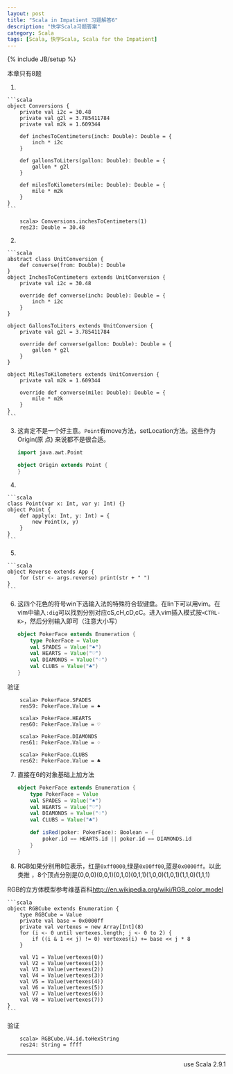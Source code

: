 ```yaml
---
layout: post
title: "Scala in Impatient 习题解答6"
description: "快学Scala习题答案"
category: Scala
tags: [Scala, 快学Scala, Scala for the Impatient]
---
```

{% include JB/setup %}

本章只有8题

1. 

    ```scala
    object Conversions {
        private val i2c = 30.48
        private val g2l = 3.785411784
        private val m2k = 1.609344

        def inchesToCentimeters(inch: Double): Double = {
            inch * i2c 
        }

        def gallonsToLiters(gallon: Double): Double = {
            gallon * g2l
        }

        def milesToKilometers(mile: Double): Double = {
            mile * m2k
        }
    }
    ```

        scala> Conversions.inchesToCentimeters(1)
        res23: Double = 30.48

2. 

    ```scala
    abstract class UnitConversion {
        def converse(from: Double): Double
    }
    object InchesToCentimeters extends UnitConversion {
        private val i2c = 30.48

        override def converse(inch: Double): Double = {
            inch * i2c 
        }
    }

    object GallonsToLiters extends UnitConversion {
        private val g2l = 3.785411784

        override def converse(gallon: Double): Double = {
            gallon * g2l
        }
    }

    object MilesToKilometers extends UnitConversion {
        private val m2k = 1.609344

        override def converse(mile: Double): Double = {
            mile * m2k
        }
    }
    ```

3. 这肯定不是一个好主意。`Point`有move方法，setLocation方法。这些作为Origin(原
    点) 来说都不是很合适。

    ```scala
    import java.awt.Point

    object Origin extends Point {
    }
    ```


4. 

    ```scala
    class Point(var x: Int, var y: Int) {}
    object Point {
        def apply(x: Int, y: Int) = {
            new Point(x, y)
        }
    }
    ```

5. 

    ```scala
    object Reverse extends App {
        for (str <- args.reverse) print(str + " ")
    }
    ```

6. 这四个花色的符号win下选输入法的特殊符合软键盘。在lin下可以用vim。在vim中输入`:dig`可以找到分别对应cS,cH,cD,cC。进入vim插入模式按`<CTRL-K>`，然后分别输入即可（注意大小写）

    ```scala
    object PokerFace extends Enumeration {
        type PokerFace = Value
        val SPADES = Value("♠")
        val HEARTS = Value("♡")
        val DIAMONDS = Value("♢")
        val CLUBS = Value("♣")
    }
    ```

  验证

        scala> PokerFace.SPADES
        res59: PokerFace.Value = ♠

        scala> PokerFace.HEARTS
        res60: PokerFace.Value = ♡

        scala> PokerFace.DIAMONDS
        res61: PokerFace.Value = ♢

        scala> PokerFace.CLUBS
        res62: PokerFace.Value = ♣

7. 直接在6的对象基础上加方法

    ```scala
    object PokerFace extends Enumeration {
        type PokerFace = Value
        val SPADES = Value("♠")
        val HEARTS = Value("♡")
        val DIAMONDS = Value("♢")
        val CLUBS = Value("♣")

        def isRed(poker: PokerFace): Boolean = {
            poker.id == HEARTS.id || poker.id == DIAMONDS.id
        }
    }
    ```

8. RGB如果分别用8位表示，红是`0xff0000`,绿是`0x00ff00`,蓝是`0x0000ff`。以此类推
  ，8个顶点分别是(0,0,0)(0,0,1)(0,1,0)(0,1,1)(1,0,0)(1,0,1)(1,1,0)(1,1,1)

  RGB的立方体模型参考维基百科<http://en.wikipedia.org/wiki/RGB_color_model>

    ```scala
    object RGBCube extends Enumeration {
        type RGBCube = Value
        private val base = 0x0000ff
        private val vertexes = new Array[Int](8)
        for (i <- 0 until vertexes.length; j <- 0 to 2) {
            if ((i & 1 << j) != 0) vertexes(i) += base << j * 8
        }

        val V1 = Value(vertexes(0))
        val V2 = Value(vertexes(1))
        val V3 = Value(vertexes(2))
        val V4 = Value(vertexes(3))
        val V5 = Value(vertexes(4))
        val V6 = Value(vertexes(5))
        val V7 = Value(vertexes(6))
        val V8 = Value(vertexes(7))
    }
    ```

  验证

        scala> RGBCube.V4.id.toHexString
        res24: String = ffff

----
<div align="right">use Scala 2.9.1</div>
